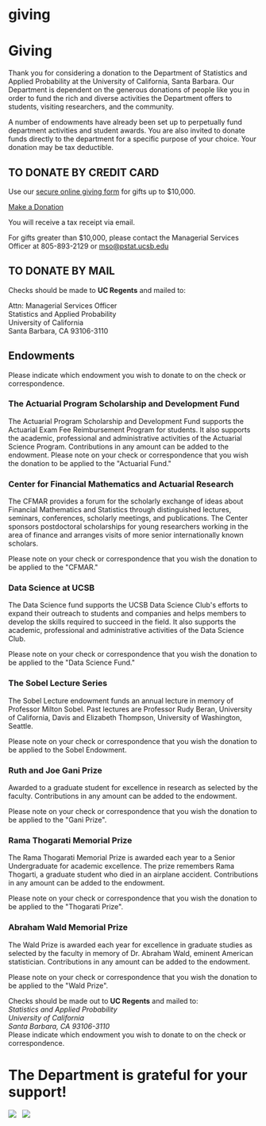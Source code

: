 # giving

# Giving

Thank you for considering a donation to the Department of Statistics and Applied Probability at the University of California, Santa Barbara. Our Department is dependent on the generous donations of people like you in order to fund the rich and diverse activities the Department offers to students, visiting researchers, and the community.

A number of endowments have already been set up to perpetually fund department activities and student awards. You are also invited to donate funds directly to the department for a specific purpose of your choice. Your donation may be tax deductible. 

## **TO DONATE BY CREDIT CARD**

Use our [secure online giving form](http://giving.ucsb.edu/Funds/Give?id=204) for gifts up to $10,000.

[Make a Donation](http://giving.ucsb.edu/Funds/Give?id=204)

You will receive a tax receipt via email.

For gifts greater than $10,000, please contact the Managerial Services Officer at 805-893-2129 or [mso@pstat.ucsb.edu](mailto:mso@pstat.ucsb.edu)

## **TO DONATE BY MAIL**

Checks should be made to **UC Regents** and mailed to:

Attn: Managerial Services Officer  
Statistics and Applied Probability  
University of California  
Santa Barbara, CA 93106-3110

## **Endowments**

Please indicate which endowment you wish to donate to on the check or correspondence.

### The Actuarial Program Scholarship and Development Fund

The Actuarial Program Scholarship and Development Fund supports the Actuarial Exam Fee Reimbursement Program for students. It also supports the academic, professional and administrative activities of the Actuarial Science Program. Contributions in any amount can be added to the endowment. Please note on your check or correspondence that you wish the donation to be applied to the "Actuarial Fund."

### Center for Financial Mathematics and Actuarial Research

The CFMAR provides a forum for the scholarly exchange of ideas about Financial Mathematics and Statistics through distinguished lectures, seminars, conferences, scholarly meetings, and publications. The Center sponsors postdoctoral scholarships for young researchers working in the area of finance and arranges visits of more senior internationally known scholars.

Please note on your check or correspondence that you wish the donation to be applied to the "CFMAR."

### Data Science at UCSB

The Data Science fund supports the UCSB Data Science Club's efforts to expand their outreach to students and companies and helps members to develop the skills required to succeed in the field. It also supports the academic, professional and administrative activities of the Data Science Club.

Please note on your check or correspondence that you wish the donation to be applied to the "Data Science Fund."

### The Sobel Lecture Series

The Sobel Lecture endowment funds an annual lecture in memory of Professor Milton Sobel. Past lectures are Professor Rudy Beran, University of California, Davis and Elizabeth Thompson, University of Washington, Seattle.

Please note on your check or correspondence that you wish the donation to be applied to the Sobel Endowment.

### Ruth and Joe Gani Prize

Awarded to a graduate student for excellence in research as selected by the faculty. Contributions in any amount can be added to the endowment.

Please note on your check or correspondence that you wish the donation to be applied to the "Gani Prize".

### Rama Thogarati Memorial Prize

The Rama Thogarati Memorial Prize is awarded each year to a Senior Undergraduate for academic excellence. The prize remembers Rama Thogarti, a graduate student who died in an airplane accident. Contributions in any amount can be added to the endowment.

Please note on your check or correspondence that you wish the donation to be applied to the "Thogarati Prize".

### Abraham Wald Memorial Prize

The Wald Prize is awarded each year for excellence in graduate studies as selected by the faculty in memory of Dr. Abraham Wald, eminent American statistician. Contributions in any amount can be added to the endowment.

Please note on your check or correspondence that you wish the donation to be applied to the "Wald Prize".

Checks should be made out to **UC Regents** and mailed to:  
*Statistics and Applied Probability*  
*University of California*  
*Santa Barbara, CA 93106-3110*  
Please indicate which endowment you wish to donate to on the check or correspondence.

# The Department is grateful for your support!

![](/sites/default/files/sitefiles/Photos/PSTAT%20Logo.png)   ![](/sites/default/files/sitefiles/Photos/pstat-banner-navy%20%281%29.png)